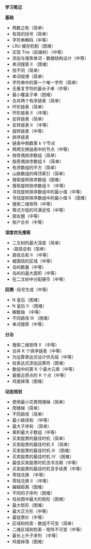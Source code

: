 **学习笔记**

**基础**
- 两数之和（简单）
- 有效的括号（简单）
- 字符串解码（中等）
- LRU 缓存机制（困难）
- 实现 Trie（前缀树）（中等）
- 添加与搜索单词 - 数据结构设计（中等）
- 单词搜索 II （困难）
- 找不同（简单）
- 单词规律（简单）
- 字符串中的第一个唯一字符（简单）
- 无重复字符的最长子串（中等）
- 最小覆盖子串（困难）
- 合并两个有序链表（简单）
- 环形链表（简单）
- 环形链表 II （中等）
- 反转链表（简单）
- 反转链表 II （中等）
- 旋转链表（中等）
- 排序链表
- 链表中倒数第 k 个节点
- 两两交换链表中的节点（中等）
- 按奇偶排序数组（简单）
- 按奇偶排序数组 II （简单）
- 有序数组的平方（简单）
- 山脉数组的峰顶索引（简单）
- 搜索旋转排序数组（困难）
- 搜索旋转排序数组 II （中等）
- 寻找旋转排序数组中的最小值（中等）
- 寻找旋转排序数组中的最小值 II （困难）
- 搜索二维矩阵（中等）
- 等式方程的可满足性（中等）
- 朋友圈（中等）
- 账户合并（中等）

**深度优先搜索**
- 二叉树的最大深度（简单）
- -路径总和（简单）
- 路径总和 II （中等）
- 被围绕的区域（中等）
- 岛屿数量（中等）
- 岛屿的最大面积（中等）
- 在二叉树中分配硬币（中等）

**回溯**
-括号生成（中等）
- N 皇后（困难）
- N 皇后 II （困难）
- 解数独 （中等）
- 不同路径 III （困难）
- 单词搜索（中等）

**分治**
- 搜索二维矩阵 II （中等）
- 合并 K 个排序链表（中等）
- 为运算表达式设计优先级（中等）
- 给表达式添加运算符（困难） 
- 数组中的第 K 个最大元素（中等）
- 最接近原点的 K 个点（中等）
- 鸡蛋掉落（困难）

**动态规划**
- 使用最小花费爬楼梯（简单）
- 爬楼梯（简单）
- 不同路径（简单）
- 最小路径和 （中等）
- 最大子序和 （简单）
- 乘积最大子数组（中等）
- 买卖股票的最佳时机（简单） 
- 买卖股票的最佳时机 II （简单）
- 买卖股票的最佳时机 III （困难）
- 买卖股票的最佳时机 IV （困难）
- 最佳买卖股票时机含冷冻期（中等）
- 买卖股票的最佳时机含手续费（中等）
- 零钱兑换 （中等）
- 零钱兑换 II （中等）
- 编辑距离（困难）
- 不同的子序列（困难）
- 柱状图中最大的矩形（困难）
- 最大矩形（困难）
- 最大正方形（中等）
- 最低票价（中等）
- 区域和检索 - 数组不可变（简单）
- 二维区域和检索 - 矩阵不可变（中等）
- 最长上升子序列 （中等）
- 鸡蛋掉落（困难）